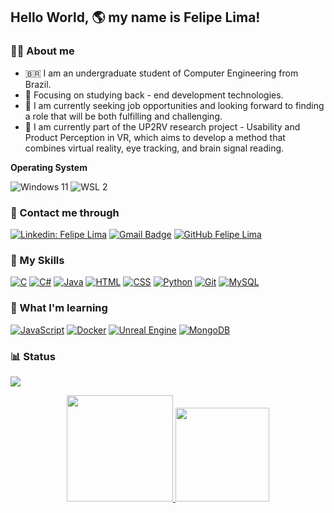 ## Hello World, 🌎 my name is Felipe Lima!

<h3> 💪🏽 About me </h3>

- 🇧🇷 I am an undergraduate student of Computer Engineering from Brazil.
- 🎯 Focusing on studying back - end development technologies.
- 🔎 I am currently seeking job opportunities and looking forward to finding a role that will be both fulfilling and challenging.
- 🔭 I am currently part of the UP2RV research project - Usability and Product Perception in VR, which aims to develop a method that combines virtual reality, eye tracking, and brain signal reading.

**Operating System**

  ![Windows 11](https://img.shields.io/badge/Windows-11-2376BC?style=flat&logo=windows&logoColor=white)
  ![WSL 2](https://img.shields.io/badge/WSL-2-2376BC?style=flat&logo=windows-terminal&logoColor=white)


<h3> 📱 Contact me through </h3>

[![Linkedin: Felipe Lima](https://img.shields.io/badge/-FelipeArtur-blue?style=flat-square&logo=Linkedin&logoColor=white&link=https://www.linkedin.com/in/felipeartur/)](https://www.linkedin.com/in/felipeartur/)
[![Gmail Badge](https://img.shields.io/badge/-felipe.artur.ml@gmail.com-006bed?style=flat-square&logo=Gmail&logoColor=white&link=mailto:felipe.artur.ml@gmail.com)](mailto:felipe.artur.ml@gmail.com)
[![GitHub Felipe Lima](https://img.shields.io/github/followers/FelipeArtur?label=FelipeArtur&style=social)](https://github.com/FelipeArtur)

<h3> 🧰 My Skills </h3>

  [![C](https://img.shields.io/badge/C-A8B9CC?style=flat&logo=c&logoColor=white)](https://en.wikipedia.org/wiki/C_(programming_language))
  [![C#](https://img.shields.io/badge/C%23-239120?style=flat&logo=c-sharp&logoColor=white)](https://docs.microsoft.com/en-us/dotnet/csharp/)
  [![Java](https://img.shields.io/badge/Java-007396?style=flat&logo=java&logoColor=white)](https://www.java.com/)
  [![HTML](https://img.shields.io/badge/HTML-5-E34F26?style=flat&logo=html5&logoColor=white)](https://developer.mozilla.org/en-US/docs/Web/HTML)
  [![CSS](https://img.shields.io/badge/CSS-3-1572B6?style=flat&logo=css3&logoColor=white)](https://developer.mozilla.org/en-US/docs/Web/CSS)
  [![Python](https://img.shields.io/badge/Python-3.11.4-3776AB?style=flat&logo=python&logoColor=white)](https://www.python.org/)
  [![Git](https://img.shields.io/badge/Git-F05032?style=flat&logo=git&logoColor=white)](https://git-scm.com/)
  [![MySQL](https://img.shields.io/badge/MySQL-8.0.33-4479A1?style=flat&logo=mysql&logoColor=white)](https://www.mysql.com/)
  
<h3> 📖 What I'm learning </h3>

  [![JavaScript](https://img.shields.io/badge/JavaScript-F7DF1E?style=flat&logo=javascript&logoColor=black)](https://developer.mozilla.org/en-US/docs/Web/JavaScript)
  [![Docker](https://img.shields.io/badge/Docker-20.10-2496ED?style=flat&logo=docker&logoColor=white)](https://www.docker.com/)
  [![Unreal Engine](https://img.shields.io/badge/Unreal%20Engine-4.27-0E1128?style=flat&logo=unreal-engine&logoColor=white)](https://www.unrealengine.com/)
  [![MongoDB](https://img.shields.io/badge/MongoDB-4.4-green?style=flat&logo=mongodb&logoColor=white)](https://www.mongodb.com/)


<h3> 📊 Status </h3>

![](https://komarev.com/ghpvc/?username=FelipeArtur&color=006bed)
<div align="center" style="display: inline_block">
  <a href="[https://github.com/FelipeArtur](https://github.com/FelipeArtur)">
  <img height="170em" src="https://github-readme-stats.vercel.app/api?username=FelipeArtur&show_icons=true&theme=dark#gh-dark-mode-only)](https://github.com/anuraghazra/github-readme-stats#gh-dark-mode-only"/> 
  <img height="150em" src="https://github-readme-stats.vercel.app/api/top-langs/?username=FelipeArtur&hide_progress=true&langs_count=16&theme=dark"/>
</div>
